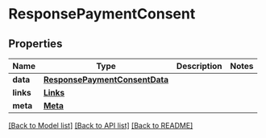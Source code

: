 # ResponsePaymentConsent

## Properties
Name | Type | Description | Notes
------------ | ------------- | ------------- | -------------
**data** | [**ResponsePaymentConsentData**](ResponsePaymentConsentData.md) |  | 
**links** | [**Links**](Links.md) |  | 
**meta** | [**Meta**](Meta.md) |  | 

[[Back to Model list]](../README.md#documentation-for-models) [[Back to API list]](../README.md#documentation-for-api-endpoints) [[Back to README]](../README.md)

